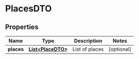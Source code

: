 
# PlacesDTO

## Properties
Name | Type | Description | Notes
------------ | ------------- | ------------- | -------------
**places** | [**List&lt;PlaceDTO&gt;**](PlaceDTO.md) | List of places |  [optional]




